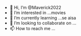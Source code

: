 - 👋 Hi, I’m @Maverick2022
- 👀 I’m interested in ...movies
- 🌱 I’m currently learning ...se aisa
- 💞️ I’m looking to collaborate on ...
- 📫 How to reach me ...

<!---
Maverick2022/Maverick2022 is a ✨ special ✨ repository because its `README.md` (this file) appears on your GitHub profile.
You can click the Preview link to take a look at your changes.
--->
